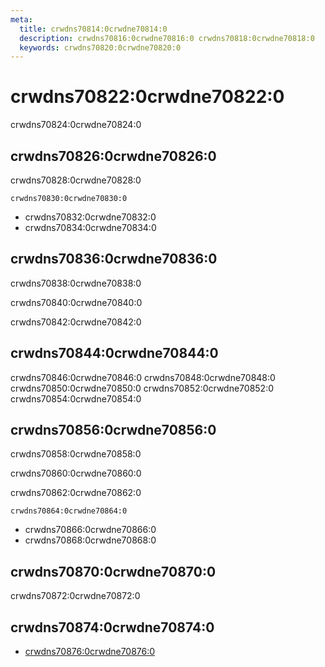 ```yaml
---
meta:
  title: crwdns70814:0crwdne70814:0
  description: crwdns70816:0crwdne70816:0 crwdns70818:0crwdne70818:0
  keywords: crwdns70820:0crwdne70820:0
---
```


# crwdns70822:0crwdne70822:0
crwdns70824:0crwdne70824:0

<entry-ad />

## crwdns70826:0crwdne70826:0
crwdns70828:0crwdne70828:0

`crwdns70830:0crwdne70830:0`
- crwdns70832:0crwdne70832:0
- crwdns70834:0crwdne70834:0


## crwdns70836:0crwdne70836:0
crwdns70838:0crwdne70838:0

  crwdns70840:0crwdne70840:0

  crwdns70842:0crwdne70842:0

## crwdns70844:0crwdne70844:0
crwdns70846:0crwdne70846:0
<alert type="success">crwdns70848:0crwdne70848:0</alert>
<alert type="info">crwdns70850:0crwdne70850:0</alert>
<alert type="warning">crwdns70852:0crwdne70852:0</alert>
<alert type="error">crwdns70854:0crwdne70854:0</alert>

## crwdns70856:0crwdne70856:0
crwdns70858:0crwdne70858:0

  crwdns70860:0crwdne70860:0

  crwdns70862:0crwdne70862:0

  `crwdns70864:0crwdne70864:0`
  - crwdns70866:0crwdne70866:0
  - crwdns70868:0crwdne70868:0

## crwdns70870:0crwdne70870:0
crwdns70872:0crwdne70872:0

## crwdns70874:0crwdne70874:0
  - [crwdns70876:0crwdne70876:0]()

<endmatter />
